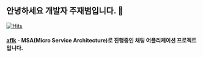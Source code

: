 ## 안녕하세요 개발자 주재범입니다. 👋
[![Hits](https://hits.sh/github.com/jaebum7396/aflk.svg)](https://hits.sh/github.com/jaebum7396/aflk)

#### [aflk](https://github.com/jaebum7396/aflk) - MSA(Micro Service Architecture)로 진행중인 채팅 어플리케이션 프로젝트 입니다.
